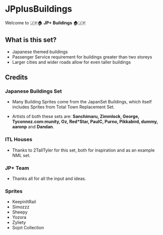 # JPplusBuildings

Welcome to 🇯🇵🏠 **JP+ Buildings** 🏠🇯🇵

## What is this set?

* Japanese themed buildings
* Passenger Service requirement for buildings greater than two storeys
* Larger cities and wider roads allow for even taller buildings

## Credits

### Japanese Buildings Set

* Many Building Sprites come from the JapanSet Buildings, which itself includes Sprites from Total Town Replacement Set. 
  
* Artists of both these sets are:
**Sanchimaru, Zimmlock, George, Tyconnez.com:munity, Oz, Red*Star, PaulC, Purno, Pikkabird, dummy, aaronp** and **Dandan**.

### ITL Houses

* Thanks to 2TallTyler for this set, both for inspiration and as an example NML set. 

### JP+ Team

* Thanks all for all the input and ideas. 

### Sprites

* KeepinItRail
* Simozzz
* Sheepy
* Yozora
* Zyliety
* Sojot Collection
